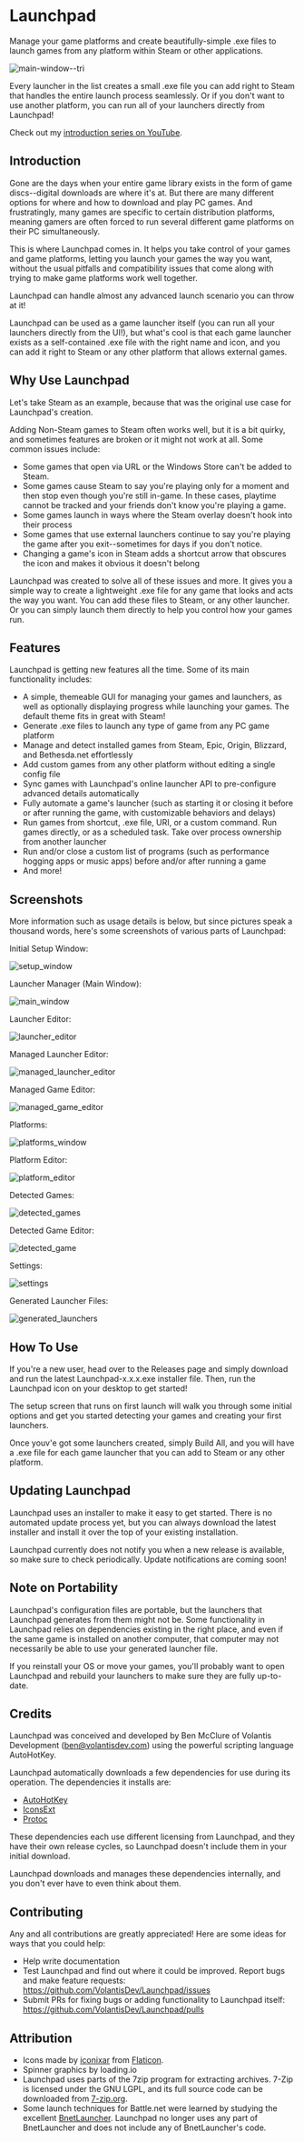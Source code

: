 # Launchpad

Manage your game platforms and create beautifully-simple .exe files to launch games from any platform 
within Steam or other applications.

![main-window--tri](https://user-images.githubusercontent.com/277977/113593737-c25f6780-9604-11eb-8b72-ad191c45570a.png)

Every launcher in the list creates a small .exe file you can add right to Steam that handles the entire launch process seamlessly. Or if you don't want to use another platform, you can run all of your launchers directly from Launchpad!

Check out my [introduction series on YouTube](https://www.youtube.com/watch?v=KsbVijnHt68&list=PLdWnfeiq_bKdDLcvORj8qoYnot5teCnMv&index=1).

## Introduction

Gone are the days when your entire game library exists in the form of game discs--digital downloads are 
where it's at. But there are many different options for where and how to download and play PC games. And
frustratingly, many games are specific to certain distribution platforms, meaning gamers are often forced
to run several different game platforms on their PC simultaneously.

This is where Launchpad comes in. It helps you take control of your games and game platforms, letting you
launch your games the way you want, without the usual pitfalls and compatibility issues that come along with
trying to make game platforms work well together.

Launchpad can handle almost any advanced launch scenario you can throw at it!

Launchpad can be used as a game launcher itself (you can run all your launchers directly from the UI!),
but what's cool is that each game launcher exists as a self-contained .exe file with the right name and icon,
and you can add it right to Steam or any other platform that allows external games.

## Why Use Launchpad

Let's take Steam as an example, because that was the original use case for Launchpad's creation.

Adding Non-Steam games to Steam often works well, but it is a bit quirky, and sometimes features are broken
or it might not work at all. Some common issues include:
- Some games that open via URL or the Windows Store can't be added to Steam.
- Some games cause Steam to say you're playing only for a moment and then stop even though you're still in-game. 
  In these cases, playtime cannot be tracked and your friends don't know you're playing a game.
- Some games launch in ways where the Steam overlay doesn't hook into their process
- Some games that use external launchers continue to say you're playing the game after you exit--sometimes for 
  days if you don't notice.
- Changing a game's icon in Steam adds a shortcut arrow that obscures the icon and makes it obvious it doesn't 
  belong

Launchpad was created to solve all of these issues and more. It gives you a simple way to create a lightweight .exe 
file for any game that looks and acts the way you want. You can add these files to Steam, or any other launcher. Or 
you can simply launch them directly to help you control how your games run.

## Features

Launchpad is getting new features all the time. Some of its main functionality includes:
- A simple, themeable GUI for managing your games and launchers, as well as optionally displaying progress while 
launching your games. The default theme fits in great with Steam!
- Generate .exe files to launch any type of game from any PC game platform
- Manage and detect installed games from Steam, Epic, Origin, Blizzard, and Bethesda.net effortlessly
- Add custom games from any other platform without editing a single config file
- Sync games with Launchpad's online launcher API to pre-configure advanced details automatically
- Fully automate a game's launcher (such as starting it or closing it before or after running the game, with 
customizable behaviors and delays)
- Run games from shortcut, .exe file, URI, or a custom command. Run games directly, or as a scheduled task. Take over 
process ownership from another launcher
- Run and/or close a custom list of programs (such as performance hogging apps or music apps) before and/or after running 
a game
- And more!

## Screenshots

More information such as usage details is below, but since pictures speak a thousand words, here's some screenshots
of various parts of Launchpad:

Initial Setup Window:

![setup_window](https://user-images.githubusercontent.com/277977/104859465-91b83d80-58f3-11eb-8cc6-d1e0f7700303.png)

Launcher Manager (Main Window):

![main_window](https://user-images.githubusercontent.com/277977/104806114-147db300-57a3-11eb-90cd-d69bf8ffe39b.png)

Launcher Editor:

![launcher_editor](https://user-images.githubusercontent.com/277977/104805901-66253e00-57a1-11eb-9cb3-7ded6ab56f23.png)

Managed Launcher Editor:

![managed_launcher_editor](https://user-images.githubusercontent.com/277977/104805908-79d0a480-57a1-11eb-9dbc-4c0e2ec2401c.png)

Managed Game Editor:

![managed_game_editor](https://user-images.githubusercontent.com/277977/104805909-7e955880-57a1-11eb-8d58-b8a1ab277a2a.png)

Platforms:

![platforms_window](https://user-images.githubusercontent.com/277977/104806125-23646580-57a3-11eb-9cee-f8d9e0bcd0bf.png)

Platform Editor:

![platform_editor](https://user-images.githubusercontent.com/277977/104805919-9d93ea80-57a1-11eb-9243-dfc4a6399f36.png)

Detected Games:

![detected_games](https://user-images.githubusercontent.com/277977/104805917-979e0980-57a1-11eb-8dfa-ff569cfe833a.png)

Detected Game Editor:

![detected_game](https://user-images.githubusercontent.com/277977/104805930-a8e71600-57a1-11eb-8006-7e8dfa464c95.png)

Settings:

![settings](https://user-images.githubusercontent.com/277977/104805935-ae446080-57a1-11eb-9e27-b85cae96a933.png)

Generated Launcher Files:

![generated_launchers](https://user-images.githubusercontent.com/277977/106828218-c0eede80-6657-11eb-963f-5228b67f3957.png)

## How To Use

If you're a new user, head over to the Releases page and simply download and run the latest Launchpad-x.x.x.exe
installer file. Then, run the Launchpad icon on your desktop to get started!

The setup screen that runs on first launch will walk you through some initial options and get you started 
detecting your games and creating your first launchers.

Once youv'e got some launchers created, simply Build All, and you will have a .exe file for each game launcher
that you can add to Steam or any other platform.

## Updating Launchpad

Launchpad uses an installer to make it easy to get started. There is no automated update process yet, but 
you can always download the latest installer and install it over the top of your existing installation.

Launchpad currently does not notify you when a new release is available, so make sure to check periodically.
Update notifications are coming soon!

## Note on Portability

Launchpad's configuration files are portable, but the launchers that Launchpad
generates from them might not be. Some functionality in Launchpad relies on dependencies existing in the right
place, and even if the same game is installed on another computer, that computer may not necessarily be able to use
your generated launcher file.

If you reinstall your OS or move your games, you'll probably want to open Launchpad and rebuild your launchers to
make sure they are fully up-to-date.

## Credits

Launchpad was conceived and developed by Ben McClure of Volantis Development (ben@volantisdev.com) using the 
powerful scripting language AutoHotKey.

Launchpad automatically downloads a few dependencies for use during its operation. The dependencies it installs are:
- [AutoHotKey](https://www.autohotkey.com/)
- [IconsExt](https://www.nirsoft.net/utils/iconsext.html)
- [Protoc](https://github.com/protocolbuffers/protobuf)

These dependencies each use different licensing from Launchpad, and they have their own release cycles, so Launchpad 
doesn't include them in your initial download.

Launchpad downloads and manages these dependencies internally, and you don't ever have to even think about them.

## Contributing

Any and all contributions are greatly appreciated! Here are some ideas for ways that you could help:
- Help write documentation
- Test Launchpad and find out where it could be improved. Report bugs and make feature requests: https://github.com/VolantisDev/Launchpad/issues
- Submit PRs for fixing bugs or adding functionality to Launchpad itself: https://github.com/VolantisDev/Launchpad/pulls

## Attribution

- Icons made by [iconixar](https://www.flaticon.com/authors/iconixar) from [Flaticon](https://www.flaticon.com/).
- Spinner graphics by loading.io
- Launchpad uses parts of the 7zip program for extracting archives. 7-Zip is licensed under the GNU LGPL, and its full source code can 
be downloaded from [7-zip.org](www.7-zip.org).
- Some launch techniques for Battle.net were learned by studying the excellent [BnetLauncher](https://github.com/dafzor/bnetlauncher). Launchpad no longer
uses any part of BnetLauncher and does not include any of BnetLauncher's code.
